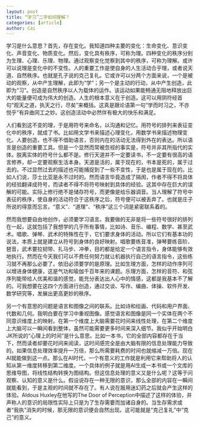 ```yaml
---
layout: post
title: “学习”二字如何理解？
categories: [article]
author: Cai
---
```


学习是什么意思？首先，存在变化。我知道四种主要的变化：生命变化、意识变化、声音变化、物质变化。然后，变化具有秩序，可称为理。四种变化的秩序分别为生理、心理、乐理、物理。通过观察变化觉察到其中的秩序，可称为理解。或许可以说理是变化中的不变性。人的重要工作是使自身的人生活动合乎理，或者说天道、自然秩序。也就是孔子说的克己复礼。它或许可以分两个方面来说，一个是被动的观察，从中产生理解，此即为“学”；另一个是主动的行动，从中产生创造，此即为“习”。创造是自然秩序以人为载体的运作。该运动如果能畅通无阻地释放出巨大的能量便可成为伟大的创造。人生的根本意义在于创造。这可以用阴符经首句“观天之道，执天之行，尽矣”来概括。这真是跟论语第一句“学而时习之，不亦悦乎”有异曲同工之妙。这创造活动中必然伴有极大的快乐和满足。

人们看到这不变的理，于是用符号来命名，以沟通和记忆。用符号的排列来表征变化中的秩序，就成了书。比如用文学书来描述心理变化，用数学书来描述物理变化。人要创造，也不得不借助语言，否则内在的活动无法得到外在的表达。所以语言是创造的重要工具。但是一个显然而常被忽视的事实是，符号并非其所指代的实体。脱离实体的符号什么都不是。修行天道并不一定要读书，不一定要有很高的语言修养，却一定要观察生活本身。天道是活的，属于现在的，书本是死的，属于过去的。不过显然过去的描述也可能捕捉到了一些不变性，于是也是属于现在的。比如人们说，莎士比亚是永不过时的。然而语言毕竟造成了隔阂，作者不得不将具体的经验翻译成符号，而读者不得不将符号映射到具体的经验。这其中存在巨大的误解的可能。实际上修行绝不是储存符号，而更像是给乐器调音。当人理解了符号中表征的秩序，使自身的活动符合于这秩序之后，符号便可以被丢弃了。也就是庄子所说的得意而忘言。“意义”、“道理”、“秩序”这三个词是紧密联系着的。

然而我想要自由地创作，必须要学习语言。我要做的无非是将一些符号很好的排列在一起，这就包括了我想学的几乎所有事情，比如诗、音乐、编程、数学、甚至武术。唱歌、弹琴、武术的特殊性在于，它们要求身体的活动。所以它们有基本功的说法，本质上就是建立从符号到身体的良好映射。唱歌要练音准，弹琴要练音阶、琶音，武术要拉韧带、扎马步、冲拳，目的都是给定一个语言指令，身体能够有效地执行。然而在今天我们可以不费任何努力就让机器执行自己的语言指令，这些练习就不再那么必要了。依旧必须要学的是原理。比如生理方面，怎样的动作序列可以增进身体健康，这是气功和瑜伽千百年来的课题。乐理方面，怎样的音符、和弦序列能带给人优美和谐的感觉，能充分表达出人心中的情感，这都是我基本不了解的。可我想要在这四个方面进行创造，通过交谈、写作、编曲、体操、软件开发、数学研究等，发展出更高更妙的秩序。

另一个有意思的问题是语言和图像之间的联系。比如诗和绘画、代码和用户界面、代数和几何。我明白要在学习中重视图像。感觉语言和图像是同一个实体在两个不同意识维度上的映射。在第一个维度上大脑需要花时间来线性处理，在第二个维度上大脑可以一瞬间看到整体，虽然可能需要更多时间来深入细节。我似乎开始明白JK所说的“心理上的时间”是什么意思。比如一本书，它的全部内容都存在于当下，然而读者却要花时间来阅读，这时间感完全是由大脑有限的信息处理能力导致的。如果信息处理效率提升一万倍，那么所需要耗费的时间也就缩减一万倍。现在AI就能做到这一点。那么在AI时代，一个有意义的工作就是利用它来帮助将人的认知从第一维度转移到第二维度。一个具体的例子就是用AI生成一本书或一个文库的思维导图，将线性结构转换为图结构。但这信息处理的意义又是什么呢？这等于问观察、认知的意义是什么。假设说存在一种无限的意识，那么全部的内容在一瞬间就能看到，于是主观的时间就不存在了。有人说在服用迷幻药之后就会产生这样的体验。Aldous Huxley在他写的The Door of Perception中描述了这样的体验，并声称人的意识的局限性实际上只是为了生存需要而加诸自身的。当生存需求或者“我执”消失的时候，那无限的意识便会自然出现。这可能就是“克己复礼”中“克己”的意义。

